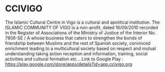 # CCIVIGO

The Islamic Cultural Centre in Vigo is a cultural and apolitical institution. 
The ISLAMIC COMMUNITY OF VIGO is a non-profit, dated 16/09/2010 recorded in the Register of Associations
of the Ministry of Justice of the Interior No. 7806-SE / A whose business that caters to strengthen the bonds
of friendship between Muslims and the rest of Spanish society, convinced enrichment leading to a multicultural
society based on respect and mutual understanding taking action reception and information, training, social
activities and cultural formation etc ..
 Link to Google Play : https://play.google.com/store/apps/details?id=app.ccivigo.org
